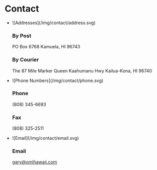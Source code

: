 # Contact

* <span class='contact-header'>
    ![Addresses](/img/contact/address.svg)
  </span>

  ### By Post
  PO Box 6768
  Kamuela, HI 96743

  ### By Courier
  The 87 Mile Marker
  Queen Kaahumanu Hwy
  Kailua-Kona, HI 96740

* <span class='contact-header'>
    ![Phone Numbers](/img/contact/phone.svg)
  </span>

  ### Phone
  (808) 345-6693

  ### Fax
  (808) 325-2511

* <span class='contact-header'>
    ![Email](/img/contact/email.svg)
  </span>

  ### Email
  [gary@omlhawaii.com](mailto:gary@omlhawaii.com)
